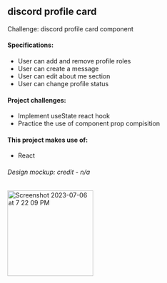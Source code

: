 ## discord profile card
Challenge: discord profile card component

#### Specifications:
- User can add and remove profile roles
- User can create a message
- User can edit about me section
- User can change profile status

#### Project challenges:
- Implement useState react hook
- Practice the use of component prop compisition

#### This project makes use of:
- React

###### Design mockup: credit - n/a

<img width="192" alt="Screenshot 2023-07-06 at 7 22 09 PM" src="https://github.com/joao-miguel8/discord-profile-component/assets/83466001/ab013cbe-1efb-4335-ab45-cff45e94c8d8">


